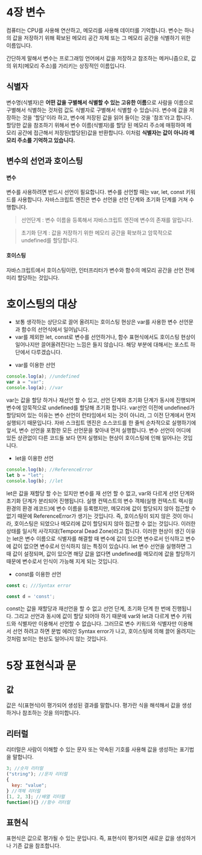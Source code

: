 # 4장 변수

컴퓨터는 CPU를 사용해 연산하고, 메모리를 사용해 데이터를 기억합니다.
변수는 하나의 값을 저장하기 위해 확보된 메모리 공간 자체 또는 그 메모리 공간을 식별하기 위한 이름입니다.

간단하게 말해서 변수는 프로그래밍 언어에서 값을 저장하고 참조하는 메커니즘으로, 값의 위치(메모리 주소)를 가리키는 상징적인 이름입니다.

## 식별자

변수명(식별자)은 **어떤 값을 구별해서 식별할 수 있는 고유한 이름**으로 사람을 이름으로 구별해서 식별하는 것처럼 값도 식별자로 구별해서 식별할 수 있습니다.
변수에 값을 저장하는 것을 '할당'이라 하고, 변수에 저장된 값을 읽어 들이는 것을 '참조'라고 합니다. 할당한 값을 참조하기 위해서 변수 이름(식별자)를 할당 된 메모리 주소에 매핑하여 메모리 공간에 접근해서 저장된(할당된)값을 반환합니다. 이처럼 **식별자는 값이 아니라 메모리 주소를 기억하고 있습니다.**

## 변수의 선언과 호이스팅

#### 변수

변수를 사용하려면 반드시 선언이 필요합니다. 변수를 선언할 때는 var, let, const 키워드를 사용합니다.
자바스크립트 엔진은 변수 선언을 선언 단계와 초기화 단계를 거쳐 수행합니다.

> 선언단계 : 변수 이름을 등록해서 자바스크립트 엔진에 변수의 존재를 알립니다.

> 초기화 단계 : 값을 저장하기 위한 메모리 공간을 확보하고 암묵적으로 undefined를 할당합니다.

#### 호이스팅

자바스크립트에서 호이스팅이란, 인터프리터가 변수와 함수의 메모리 공간을 선언 전에 미리 할당하는 것입니다.

# 호이스팅의 대상

- 보통 생각하는 상단으로 끌어 올려지는 호이스팅 현상은 var를 사용한 변수 선언문과 함수의 선언식에서 일어납니다.
- var를 제외한 let, const로 변수를 선언하거나, 함수 표현식에서도 호이스팅 현상이 일어나지만 끌어올려진다는 느낌은 들지 않습니다. 해당 부분에 대해서는 포스트 하단에서 다루겠습니다.

* var를 이용한 선언

```js
console.log(a); //undefined
var a = "var";
console.log(a); //var
```

var는 값을 할당 하거나 재선언 할 수 있고, 선언 단계와 초기화 단계가 동시에 진행되며 변수에 암묵적으로 undefined를 할당해 초기화 합니다.
var선언 이전에 undefined가 할당되어 있는 이유는 변수 선언이 런타임에서 되는 것이 아니라, 그 이전 단계에서 먼저 실행되기 때문입니다. 자바 스크립트 엔진은 소스코드를 한 줄씩 순차적으로 실행하기에 앞서, 변수 선언을 포함한 모든 선언문을 찾아내 먼저 실행합니다. 변수 선언이 어디에 있든 상관없이 다른 코드들 보다 먼저 실행되는 현상이 호이스팅에 인해 일어나는 것입니다.

- let을 이용한 선언

```js
console.log(b); //ReferenceError
let b = "let";
console.log(b); //let
```

let은 값을 재할당 할 수는 있지만 변수를 재 선언 할 수 없고, var와 다르게 선언 단계와 초기화 단계가 분리되어 진행됩니다. 실행 컨텍스트의 변수 객체(실행 컨텍스트 렉시컬 환경의 환경 레코드)에 변수 이름을 등록했지만, 메모리에 값이 할당되지 않아 접근할 수 없기 때문에 ReferenceError가 생기는 것입니다.
즉, 호이스팅이 되지 않은 것이 아니라, 호이스팅은 되었으나 메모리에 값이 할당되지 않아 접근할 수 없는 것입니다. 이러한 상태를 일시적 사각지대(Temporal Dead Zone)라고 합니다.
이러한 현상이 생긴 이유는 let은 변수 이름으로 식별자를 해결할 때 변수에 값이 있으면 변수로서 인식하고 변수에 값이 없으면 변수로서 인식하지 않는 특징이 있습니다.
let 변수 선언을 실행하면 그때 값이 설정되며, 값이 있으면 해당 값을 없다면 undefined를 메모리에 값을 할당하기 때문에 변수로서 인식이 가능해 지게 되는 것입니다.

- const를 이용한 선언

```js
const c; ///Syntax error

const d = 'const';
```

const는 값을 재할당과 재선언을 할 수 없고 선언 단계, 초기화 단계 한 번에 진행됩니다. 그리고 선언과 동시에 값이 할당 되어야 하기 때문에 var와 let과 다르게 변수 키워드와 식별자만 이용해서 선언할 수 없습니다. 그러므로 변수 키워드와 식별자만 이용해서 선언 하려고 하면 문법 에러인 Syntax error가 나고, 호이스팅에 의해 끌어 올려지는 것처럼 보이는 현상도 일어나지 않는 것입니다.

# 5장 표현식과 문

## 값

값은 식(표현식)이 평가되어 생성된 결과를 말합니다. 평가란 식을 해석해서 값을 생성하거나 참조하는 것을 의미합니다.

## 리터럴

리터럴은 사람이 이해할 수 있는 문자 또는 약속된 기호를 사용해 값을 생성하는 표기법을 말합니다.

```js
3; //숫자 리터럴
("string"); //문자 리터럴
{
  key: "value";
} //객체 리터럴
[1, 2, 3]; //배열 리터럴
function(){} //함수 리터럴
```

## 표현식

표현식은 값으로 평가될 수 있는 문입니다. 즉, 표현식이 평가되면 새로운 값을 생성하거나 기존 값을 참조합니다.
